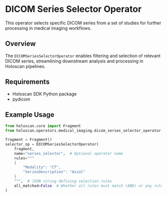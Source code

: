 # DICOM Series Selector Operator

This operator selects specific DICOM series from a set of studies for further processing in medical imaging workflows.

## Overview

The `DICOMSeriesSelectorOperator` enables filtering and selection of relevant DICOM series, streamlining downstream analysis and processing in Holoscan pipelines.

## Requirements

- Holoscan SDK Python package
- pydicom

## Example Usage

```python
from holoscan.core import Fragment
from holoscan.operators.medical_imaging.dicom_series_selector_operator import DICOMSeriesSelectorOperator

fragment = Fragment()
selector_op = DICOMSeriesSelectorOperator(
    fragment,
    name="series_selector",  # Optional operator name
    rules="""
    {
        "Modality": "CT",
        "SeriesDescription": "Axial"
    }
    """,  # JSON string defining selection rules
    all_matched=False  # Whether all rules must match (AND) or any rule can match (OR)
)
```
